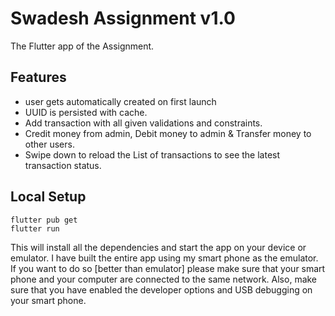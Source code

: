 # Swadesh Assignment v1.0

The Flutter app of the Assignment.

## Features

- user gets automatically created on first launch
- UUID is persisted with cache.
- Add transaction with all given validations and constraints.
- Credit money from admin, Debit money to admin & Transfer money to other users.
- Swipe down to reload the List of transactions to see the latest transaction status.
  
## Local Setup

    flutter pub get
    flutter run

This will install all the dependencies and start the app on your device or emulator. I have built the entire app using my smart phone as the emulator. If you want to do so [better than emulator] please make sure that your smart phone and your computer are connected to the same network. Also, make sure that you have enabled the developer options and USB debugging on your smart phone.

